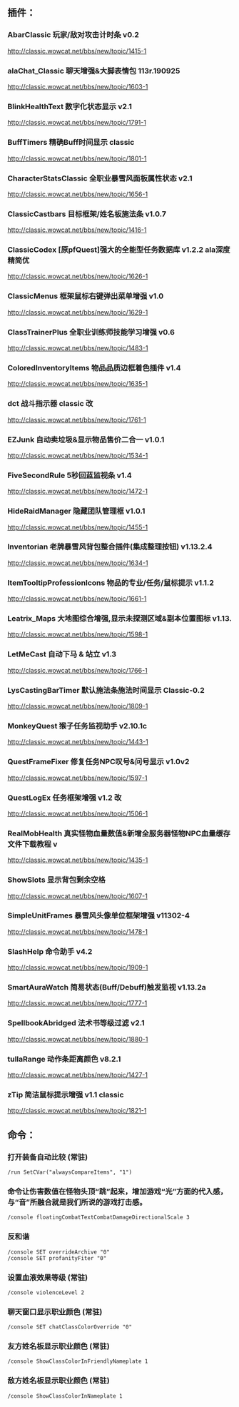 ## 插件：
### AbarClassic 玩家/敌对攻击计时条 v0.2  
http://classic.wowcat.net/bbs/new/topic/1415-1

### alaChat_Classic 聊天增强&大脚表情包 113r.190925  
http://classic.wowcat.net/bbs/new/topic/1603-1

### BlinkHealthText 数字化状态显示 v2.1
http://classic.wowcat.net/bbs/new/topic/1791-1

### BuffTimers 精确Buff时间显示 classic
http://classic.wowcat.net/bbs/new/topic/1801-1

### CharacterStatsClassic 全职业暴雪风面板属性状态 v2.1
http://classic.wowcat.net/bbs/new/topic/1656-1

### ClassicCastbars 目标框架/姓名板施法条 v1.0.7
http://classic.wowcat.net/bbs/new/topic/1416-1

### ClassicCodex [原pfQuest]强大的全能型任务数据库 v1.2.2 ala深度精简优
http://classic.wowcat.net/bbs/new/topic/1626-1

### ClassicMenus 框架鼠标右键弹出菜单增强 v1.0
http://classic.wowcat.net/bbs/new/topic/1629-1

### ClassTrainerPlus 全职业训练师技能学习增强 v0.6  
http://classic.wowcat.net/bbs/new/topic/1483-1

### ColoredInventoryItems 物品品质边框着色插件 v1.4
http://classic.wowcat.net/bbs/new/topic/1635-1

### dct 战斗指示器 classic 改
http://classic.wowcat.net/bbs/new/topic/1761-1

### EZJunk 自动卖垃圾&显示物品售价二合一 v1.0.1
http://classic.wowcat.net/bbs/new/topic/1534-1

### FiveSecondRule 5秒回蓝监视条 v1.4
http://classic.wowcat.net/bbs/new/topic/1472-1

### HideRaidManager 隐藏团队管理框 v1.0.1
http://classic.wowcat.net/bbs/new/topic/1455-1

### Inventorian 老牌暴雪风背包整合插件(集成整理按钮) v1.13.2.4
http://classic.wowcat.net/bbs/new/topic/1634-1

### ItemTooltipProfessionIcons 物品的专业/任务/鼠标提示 v1.1.2
http://classic.wowcat.net/bbs/new/topic/1661-1

### Leatrix_Maps 大地图综合增强,显示未探测区域&副本位置图标 v1.13.
http://classic.wowcat.net/bbs/new/topic/1598-1

### LetMeCast 自动下马 & 站立 v1.3
http://classic.wowcat.net/bbs/new/topic/1766-1

### LysCastingBarTimer 默认施法条施法时间显示 Classic-0.2
http://classic.wowcat.net/bbs/new/topic/1809-1

### MonkeyQuest 猴子任务监视助手 v2.10.1c
http://classic.wowcat.net/bbs/new/topic/1443-1

### QuestFrameFixer 修复任务NPC叹号&问号显示 v1.0v2
http://classic.wowcat.net/bbs/new/topic/1597-1

### QuestLogEx 任务框架增强 v1.2 改
http://classic.wowcat.net/bbs/new/topic/1506-1

### RealMobHealth 真实怪物血量数值&新增全服务器怪物NPC血量缓存文件下载教程 v
http://classic.wowcat.net/bbs/new/topic/1435-1

### ShowSlots 显示背包剩余空格
http://classic.wowcat.net/bbs/new/topic/1607-1

### SimpleUnitFrames 暴雪风头像单位框架增强 v11302-4
http://classic.wowcat.net/bbs/new/topic/1478-1

### SlashHelp 命令助手 v4.2
http://classic.wowcat.net/bbs/new/topic/1909-1

### SmartAuraWatch 简易状态(Buff/Debuff)触发监视 v1.13.2a
http://classic.wowcat.net/bbs/new/topic/1777-1

### SpellbookAbridged 法术书等级过滤 v2.1
http://classic.wowcat.net/bbs/new/topic/1880-1

### tullaRange 动作条距离颜色 v8.2.1
http://classic.wowcat.net/bbs/new/topic/1427-1

### zTip 简洁鼠标提示增强 v1.1 classic
http://classic.wowcat.net/bbs/new/topic/1821-1

## 命令：
### 打开装备自动比较 (常驻)  
```
/run SetCVar("alwaysCompareItems", "1")
```

### 命令让伤害数值在怪物头顶“跳”起来，增加游戏“光”方面的代入感，与“音”所融合就是我们所说的游戏打击感。  
```
/console floatingCombatTextCombatDamageDirectionalScale 3
```

### 反和谐  
```
/console SET overrideArchive "0"
/console SET profanityFiter "0"
```

### 设置血液效果等级 (常驻)  
```
/console violenceLevel 2
```

### 聊天窗口显示职业颜色 (常驻)  
```
/console SET chatClassColorOverride "0"
```

### 友方姓名板显示职业颜色 (常驻)  
```
/console ShowClassColorInFriendlyNameplate 1
```

### 敌方姓名板显示职业颜色 (常驻)  
```
/console ShowClassColorInNameplate 1
```
